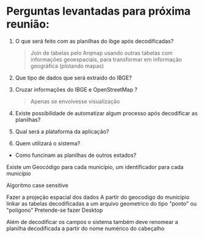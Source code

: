 # Perguntas levantadas para próxima reunião:
1. O que será feito com as planilhas do ibge após decodificadas?
	> Join de tabelas pelo Arqmap usando outras tabelas com informações geoespaciais, para transformar em informação geográfica (plotando mapas)
2. Que tipo de dados que será extraído do IBGE?
	> 
3. Cruzar informações do IBGE e OpenStreetMap ?
	> Apenas se envolvesse visualização
4. Existe possibilidade de automatizar algum processo após decodificar as planilhas?
	> 
5. Qual será a plataforma da aplicação?
	> 
6. Quem utilizará o sistema?
	> 

- Como funcinam as planilhas de outros estados?





Existe um Geocódigo para cada município, um identificador para cada município

Algoritmo case sensitive





Fazer a projeção espacial dos dados
	A partir do geocodigo do municipio linkar as tabelas decodificadas a um arquivo geometrico do tipo "ponto" ou "poligono"
	Pretende-se fazer Desktop 


Além de decodificar os campos o sistema também deve renomear a planilha decodificada a partir do nome numérico do cabeçalho
